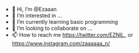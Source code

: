 - 👋 Hi, I’m @Ezaaan
- 👀 I’m interested in ...
- 🌱 I’m currently learning basic programming
- 💞️ I’m looking to collaborate on ...
- 📫 How to reach me https://twitter.com/EZNIL_ or https://www.instagram.com/zaaaaaa_n/

<!---
Ezaaan/Ezaaan is a ✨ special ✨ repository because its `README.md` (this file) appears on your GitHub profile.
You can click the Preview link to take a look at your changes.
--->
